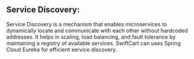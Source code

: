 ## Service Discovery: 
Service Discovery is a mechanism that enables microservices to dynamically locate and communicate with each other without hardcoded addresses. It helps in scaling, load balancing, and fault tolerance by maintaining a registry of available services. SwiftCart can uses Spring Cloud Eureka for efficient service discovery.
